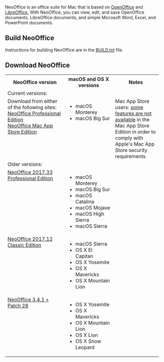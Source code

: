 NeoOffice is an office suite for Mac that is based on <a href="http://www.openoffice.org/">OpenOffice</a> and <a href="http://www.libreoffice.org/">LibreOffice.</a> With NeoOffice, you can view, edit, and save OpenOffice documents, LibreOffice documents, and simple Microsoft Word, Excel, and PowerPoint documents.

## Build NeoOffice
Instructions for building NeoOffice are in the <a href="BUILD.txt">BUILD.txt</a> file.

## Download NeoOffice
<table>
  <tr>
    <th>NeoOffice version</th>
    <th>macOS and OS X versions</th>
    <th width="30%">Notes</th>
  </tr>
  <tr valign="top">
    <td colspan="3">Current versions:</td>
  </tr>
  <tr valign="top">
    <td>Download from either of the following sites:<br/><a href="https://github.com/neooffice/NeoOffice/releases/latest">NeoOffice Professional Edition</a><br/><a href="https://apps.apple.com/app/neooffice/id639210716?mt=12">NeoOffice Mac App Store Edition</a>
    </td>
    <td>
      <ul>
        <li>macOS Monterey</li>
        <li>macOS Big Sur</li>
      </ul>
    </td>
    <td>Mac App Store users: <a href="https://www.neooffice.org/neojava/macappstore.php">some features are not available</a> in the Mac App Store Edition in order to comply with Apple's Mac App Store security requirements</td>
  </tr>
  <tr valign="top">
    <td colspan="3">Older versions:</td>
  </tr>
  <tr valign="top">
    <td><a href="https://github.com/neooffice/NeoOffice/releases/tag/NeoOffice-2017_33">NeoOffice 2017.33 Professional Edition</a></td>
    <td>
      <ul>
        <li>macOS Monterey</li>
        <li>macOS Big Sur</li>
        <li>macOS Catalina</li>
        <li>macOS Mojave</li>
        <li>macOS High Sierra</li>
        <li>macOS Sierra
      </ul>
    </td>
    <td></td>
  </tr>
  <tr valign="top">
    <td><a href="https://github.com/neooffice/NeoOffice/releases/tag/NeoOffice-2015_12_Classic_Edition">NeoOffice 2017.12 Classic Edition</a></td>
    <td>
      <ul>
        <li>macOS Sierra</li>
        <li>OS X El Capitan</li>
        <li>OS X Yosemite</li>
        <li>OS X Mavericks</li>
        <li>OS X Mountain Lion</li>
      </ul>
    </td>
    <td></td>
  </tr>
  <tr valign="top">
    <td><a href="https://github.com/neooffice/NeoOffice/releases/tag/NeoOffice-3_4_1-28">NeoOffice 3.4.1 + Patch 28</a></td>
    <td>
      <ul>
        <li>OS X Yosemite</li>
        <li>OS X Mavericks</li>
        <li>OS X Mountain Lion</li>
        <li>OS X Lion</li>
        <li>OS X Snow Leopard</li>
      </ul>
    </td>
    <td></td>
  </tr>
</table>
